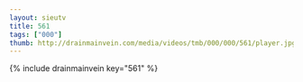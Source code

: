 ```yaml
--- 
layout: sieutv
title: 561
tags: ["000"]
thumb: http://drainmainvein.com/media/videos/tmb/000/000/561/player.jpg
---
```

{% include drainmainvein key="561" %} 
